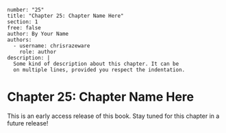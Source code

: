 ```metadata
number: "25"
title: "Chapter 25: Chapter Name Here"
section: 1
free: false
author: By Your Name
authors:
  - username: chrisrazeware
    role: author
description: |
  Some kind of description about this chapter. It can be
  on multiple lines, provided you respect the indentation.
```

# Chapter 25: Chapter Name Here

This is an early access release of this book. Stay tuned for this chapter in a future release!